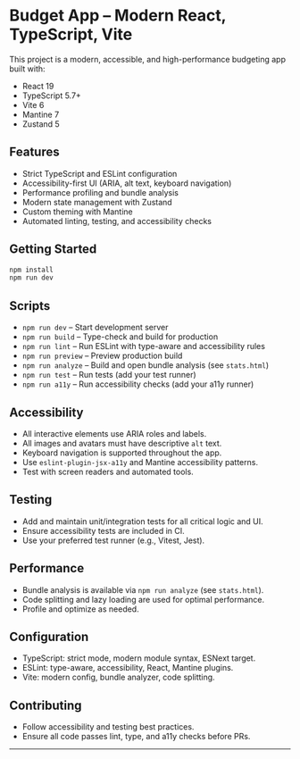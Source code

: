 # Budget App – Modern React, TypeScript, Vite

This project is a modern, accessible, and high-performance budgeting app built with:

- React 19
- TypeScript 5.7+
- Vite 6
- Mantine 7
- Zustand 5

## Features

- Strict TypeScript and ESLint configuration
- Accessibility-first UI (ARIA, alt text, keyboard navigation)
- Performance profiling and bundle analysis
- Modern state management with Zustand
- Custom theming with Mantine
- Automated linting, testing, and accessibility checks

## Getting Started

```bash
npm install
npm run dev
```

## Scripts

- `npm run dev` – Start development server
- `npm run build` – Type-check and build for production
- `npm run lint` – Run ESLint with type-aware and accessibility rules
- `npm run preview` – Preview production build
- `npm run analyze` – Build and open bundle analysis (see `stats.html`)
- `npm run test` – Run tests (add your test runner)
- `npm run a11y` – Run accessibility checks (add your a11y runner)

## Accessibility

- All interactive elements use ARIA roles and labels.
- All images and avatars must have descriptive `alt` text.
- Keyboard navigation is supported throughout the app.
- Use `eslint-plugin-jsx-a11y` and Mantine accessibility patterns.
- Test with screen readers and automated tools.

## Testing

- Add and maintain unit/integration tests for all critical logic and UI.
- Ensure accessibility tests are included in CI.
- Use your preferred test runner (e.g., Vitest, Jest).

## Performance

- Bundle analysis is available via `npm run analyze` (see `stats.html`).
- Code splitting and lazy loading are used for optimal performance.
- Profile and optimize as needed.

## Configuration

- TypeScript: strict mode, modern module syntax, ESNext target.
- ESLint: type-aware, accessibility, React, Mantine plugins.
- Vite: modern config, bundle analyzer, code splitting.

## Contributing

- Follow accessibility and testing best practices.
- Ensure all code passes lint, type, and a11y checks before PRs.

---
